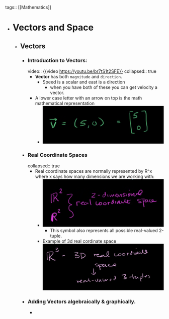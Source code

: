 tags:: [[Mathematics]]

- # Vectors and Space
	- ## Vectors
		- ### Introduction to Vectors:
		  video:: {{video https://youtu.be/br7tS1t2SFE}}
		  collapsed:: true
			- **Vector** has both `magnitude` and `direction`.
				- Speed is a scalar and east is a direction
					- when you have both of these you can get velocity a vector.
			- A lower case letter with an arrow on top is the math mathematical representation
				- ![image.png](../assets/image_1698085833256_0.png)
		- ###  Real Coordinate Spaces
		  collapsed:: true
			- Real coordinate spaces are normally represented by R^x where x says how many dimensions we are working with:
				- ![image.png](../assets/image_1698086272895_0.png)
					- This symbol also represents all possible real-valued 2-tuple.
				- Example of 3d real cordinate space
				  ![image.png](../assets/image_1698086712238_0.png)
		- ### Adding Vectors algebraically & graphically.
			-